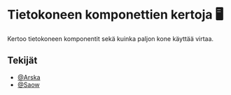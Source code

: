 # Tietokoneen komponettien kertoja 🖥️
Kertoo tietokoneen komponentit sekä kuinka paljon kone käyttää virtaa.

## Tekijät

- [@Arska](https://www.github.com/arskakoo)
- [@Saow](https://www.github.com/saow)
